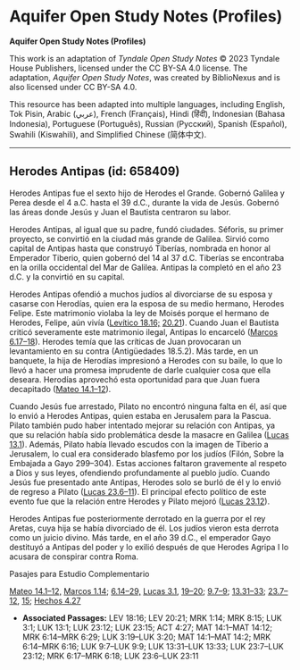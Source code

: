 # Aquifer Open Study Notes (Profiles)

**Aquifer Open Study Notes (Profiles)**

This work is an adaptation of *Tyndale Open Study Notes* © 2023 Tyndale House Publishers, licensed under the CC BY\-SA 4\.0 license. The adaptation, *Aquifer Open Study Notes*, was created by BiblioNexus and is also licensed under CC BY\-SA 4\.0\.

This resource has been adapted into multiple languages, including English, Tok Pisin, Arabic (عربي), French (Français), Hindi (हिंदी), Indonesian (Bahasa Indonesia), Portuguese (Português), Russian (Русский), Spanish (Español), Swahili (Kiswahili), and Simplified Chinese (简体中文).



--------------------------------

## Herodes Antipas (id: 658409)

Herodes Antipas fue el sexto hijo de Herodes el Grande. Gobernó Galilea y Perea desde el 4 a.C. hasta el 39 d.C., durante la vida de Jesús. Gobernó las áreas donde Jesús y Juan el Bautista centraron su labor.

Herodes Antipas, al igual que su padre, fundó ciudades. Séforis, su primer proyecto, se convirtió en la ciudad más grande de Galilea. Sirvió como capital de Antipas hasta que construyó Tiberías, nombrada en honor al Emperador Tiberio, quien gobernó del 14 al 37 d.C. Tiberías se encontraba en la orilla occidental del Mar de Galilea. Antipas la completó en el año 23 d.C. y la convirtió en su capital.

Herodes Antipas ofendió a muchos judíos al divorciarse de su esposa y casarse con Herodías, quien era la esposa de su medio hermano, Herodes Felipe. Este matrimonio violaba la ley de Moisés porque el hermano de Herodes, Felipe, aún vivía ([Levítico 18\.16;](https://ref.ly/Lev18:16) [20\.21](https://ref.ly/Lev20:21)). Cuando Juan el Bautista criticó severamente este matrimonio ilegal, Antipas lo encarceló ([Marcos 6\.17–18](https://ref.ly/Mark6:17-Mark6:18)). Herodes temía que las críticas de Juan provocaran un levantamiento en su contra (Antigüedades 18\.5\.2\). Más tarde, en un banquete, la hija de Herodías impresionó a Herodes con su baile, lo que lo llevó a hacer una promesa imprudente de darle cualquier cosa que ella deseara. Herodías aprovechó esta oportunidad para que Juan fuera decapitado ([Mateo 14\.1–12](https://ref.ly/Matt14:1-Matt14:12)).

Cuando Jesús fue arrestado, Pilato no encontró ninguna falta en él, así que lo envió a Herodes Antipas, quien estaba en Jerusalem para la Pascua. Pilato también pudo haber intentado mejorar su relación con Antipas, ya que su relación había sido problemática desde la masacre en Galilea ([Lucas 13\.1](https://ref.ly/Luke13:1)). Además, Pilato había llevado escudos con la imagen de Tiberio a Jerusalem, lo cual era considerado blasfemo por los judíos (Filón, Sobre la Embajada a Gayo 299–304\). Estas acciones faltaron gravemente al respeto a Dios y sus leyes, ofendiendo profundamente al pueblo judío. Cuando Jesús fue presentado ante Antipas, Herodes solo se burló de él y lo envió de regreso a Pilato ([Lucas 23\.6–11](https://ref.ly/Luke23:6-Luke23:11)). El principal efecto político de este evento fue que la relación entre Herodes y Pilato mejoró ([Lucas 23\.12](https://ref.ly/Luke23:12)).

Herodes Antipas fue posteriormente derrotado en la guerra por el rey Aretas, cuya hija se había divorciado de él. Los judíos vieron esta derrota como un juicio divino. Más tarde, en el año 39 d.C., el emperador Gayo destituyó a Antipas del poder y lo exilió después de que Herodes Agripa I lo acusara de conspirar contra Roma.

Pasajes para Estudio Complementario

[Mateo 14\.1–12,](https://ref.ly/Matt14:1-Matt14:12) [Marcos 1\.14;](https://ref.ly/Mark1:14) [6\.14–29,](https://ref.ly/Mark6:14-Mark6:29) [Lucas 3\.1](https://ref.ly/Luke3:1), [19–20](https://ref.ly/Luke3:19-Luke3:20); [9\.7–9](https://ref.ly/Luke9:7-Luke9:9); [13\.31–33](https://ref.ly/Luke13:31-Luke13:33); [23\.7–12](https://ref.ly/Luke23:7-Luke23:12), [15](https://ref.ly/Luke23:15); [Hechos 4\.27](https://ref.ly/Acts4:27)

* **Associated Passages:** LEV 18:16; LEV 20:21; MRK 1:14; MRK 8:15; LUK 3:1; LUK 13:1; LUK 23:12; LUK 23:15; ACT 4:27; MAT 14:1–MAT 14:12; MRK 6:14–MRK 6:29; LUK 3:19–LUK 3:20; MAT 14:1–MAT 14:2; MRK 6:14–MRK 6:16; LUK 9:7–LUK 9:9; LUK 13:31–LUK 13:33; LUK 23:7–LUK 23:12; MRK 6:17–MRK 6:18; LUK 23:6–LUK 23:11

